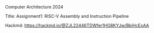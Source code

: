 Computer Architecture 2024

Title: Assignment1: RISC-V Assembly and Instruction Pipeline

Hackmd: https://hackmd.io/@ZJL22446TDWfer1HG8KYJw/BkiHcExAA
